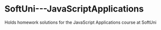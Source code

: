 SoftUni---JavaScriptApplications
================================

Holds homework solutions for the JavaScript Applications course at SoftUni
